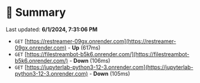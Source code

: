# 📖 Summary
Last updated: **6/1/2024, 7:31:06 PM**

- `GET` [https://restreamer-09gx.onrender.com](https://restreamer-09gx.onrender.com) - **Up** (617ms)
- `GET` [https://filestreambot-b5k6.onrender.com/](https://filestreambot-b5k6.onrender.com/) - **Down** (106ms)
- `GET` [https://jupyterlab-python3-12-3.onrender.com](https://jupyterlab-python3-12-3.onrender.com) - **Down** (105ms)
